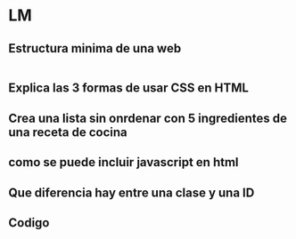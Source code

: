 # LM
## Estructura minima de una web
```html
```

## Explica las 3 formas de usar CSS en HTML
## Crea una lista sin onrdenar con 5 ingredientes de una receta de cocina
## como se puede incluir javascript en html
## Que diferencia hay entre una clase y una ID

## Codigo 
